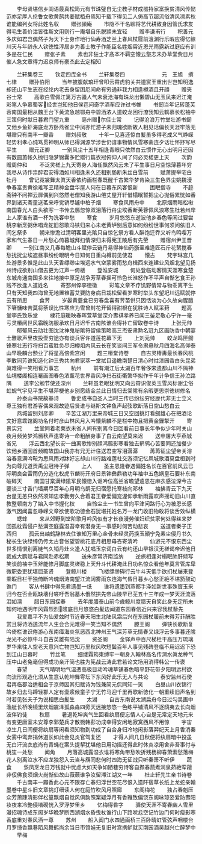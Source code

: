 <!-- { "loadSidebar": true } -->
　　李母贤堪信乡闾语最真松筠元有节珠璧自无尘教子材成噐持家富换贫清风传懿范亦足厚人伦鲁女歌黄鹄共姜赋栢舟焉知千载下得见二人俦高节超流俗清风凛素秋谁能编列女将此姓名収
　　赠张頴庵
　　市隐不干名聊将艺代耕致身因管氏求友得毛生善价沽皆徃斯文用则行一庵堪自乐脱頴未宜轻
　　赠李谦甫行
　　积善元多庆如君岂偶然子为天下士身作地行仙寿酒芝兰上春风杖屦前澶渊行乐暇应得忆鲸川天与年龄永人钦徳性淳居乡为善士教子作能臣名姓烟霄近恩光雨露新过庭应有训多是在仁民
　　赠张子素
　　素也非狂士才髙本不羁空懐云壑志未办草堂赀日月催人急文章得力迟京师有豪杰此去定相知









　　兰轩集卷三
　　钦定四库全书
　　兰轩集卷四　　　　　　　元　王旭　撰七律
　　赠孙伯阳
　　当年披腹献琅玕曾叩云霄虎豹关共道賔王重出世岂知明逸却还山平生志在经纶内老去身留困厄间命有穷通非我力相逢樽酒且开顔
　　赠夹谷士常
　　高歌白雪佩江篱万古骚人气未衰沧海有珠龙出懒碧山无玉凤来迟江淹彩笔人争慕蜀客经世岂知他日侯芭问奇字酒车应许过书帷
　　书劒当年记转蓬芙蓉南国最相从魏王台下黄流急越鄂舟中碧酒浓人道蛟龙困行潦我知云鹤慕长松袖中三策何时献日暮君门望九重
　　亳州赠尔佳士常
　　记得沧浪万竹堂壮游书劒又他乡鱼虾海底龙方卧燕雀尘中凤亦忙游子未归魂欲断故人相见话偏长天涯牢落无堪赠只有南丰一瓣香
　　赠刘叔敬
　　十年一见喜还惊白髪虽多得老成义气峥嵘轻势利孝心纯笃贯神明从师已得渊源学涉世仍谙事物情风雪寒斋连夕话壮怀抒写尽平生
　　赠元正卿
　　一别风尘十五年相逢青眼只依然白云惯作无心出明月还因有数圆蕙帐久抛归隐梦锦囊多贮赠行篇衣冠俯仰人间了何必灵槎更上天
　　次韵赠周仲和
　　不泛灵槎上九天寄身人海任飘然风云未了平生事日月空惊薄暮年穷我尽从诗作祟醉君安得酒如川相逢未久还相别肠断朱丝白雪前
　　赋萧提举宅白牡丹
　　曾记霓裳舞太眞天香依约画栏春既醒千古繁华梦肯染三生色界尘姚魏漫争春富贵黄徐难写玊精神金盘华屋人何在日暮东风客恨新
　　困眠僧寺
　　不趂斋钟不问禅云扉偶到兴悠然老僧知我游山倦丈屋开轩借榻眠暂把尘心抛俗累恍如香界到诸天斋童送茗来呼觉销尽罏中柏子烟
　　寒食风雨舟中
　　北原烟雨暗松楸南国春光人白头欲写一书传去鴈忽惊双泪落行舟尘埃香断芙蓉佩风浪寒生杜若州岸上人家谁有酒一杯为洗客中愁
　　寒食
　　岁月悠悠东逝波他乡春色等闲过要尝桃李新烹粥休唱龙蛇旧怨歌冯铗归来心未老黄垆别后意如何纷纷世事何须问依旧人间乞祭多
　　朝来惨澹过清明客里光隂只自惊乞祭方看人醉饱迁乔又听鸟鸣嘤万家和气生春日一片愁心倚暮城拜扫情深归未得宪王陵后有先茔
　　赠宿州尹王晋卿
　　一别江南又几春每瞻山斗赋停云链丹易得神仙药斵垩难逢匠石斤花絮搅春愁扰扰尘埃遮昼事纷纷眼明今日知何日重向樽前见使君
　　懐古
　　梵宇琳宫几处游景多惟是此山头天香缥缈尘埃远水气空蒙雾雨愁舟楫西来连建业风烟北望见扬州诗成欲别山僧去更为江声一倚楼
　　登淮安城
　　何处登临动客情天涯寒食楚东城舟通南国多来往地接中原足战争芳草春摇可怜色长淮怒作不平声自惭乞食王孙贱不欲逢人道姓名
　　寄邳州倅李徳徽
　　彩笔文章不疗饥野情常与物乖离平生只有天知我四海曾无地置锥蓄艾要防身病日栽松留看岁寒时举头东望圯川远赋就停云有所思
　　食荠
　　岁晏黄虀食已穷春盘喜有荠苗供只因恬淡为心久故向腥膻下箸慵味苦莫将荼误比性寒应为雪曾封花开留得甜根在犹胜诗人赋采葑
　　题高堂李氏致乐堂
　　棣花庭暖映春晖萱草堂深介夀褀孝养已闻三釡足敬心宁许一毫亏灵椿阅世风霜晚防服承欢日月迟千古南陔谁会得补亡留取卷中诗
　　上张元帅
　　郁郁风云动壮图沈沈神鬼秘隂符留侯策略高三杰安肃勲名冠九区画防香中朝宴士雅歌声里夜投壶穷途亦有谈兵客许道莲花幕下无
　　上刘元帅
　　蛟龙鸣匣劒锋寒壮志行将扫百蛮胜负尽归樽俎内风云长在笑谈间三军令肃悬秋月四海名高仰泰山早晚麟台勲业了将星高傍紫宫闲
　　题三椿堂诗卷
　　自古灵椿夀最长春风桃李敢同芳谁知造化钟三秀共向君家萃一堂拭目遥瞻南楚日清心时炷漆园香白头昆弟眞难得一笑相看万事忘
　　杭州
　　前有潮江后太湖百年奢侈宋遗都山川不隔神仙境楼阁相连罨画图春色浓薰花世界香风净扫石街衢繁华拟作千年计争信王孙泣路隅
　　送李公勉节使还深州
　　兰轩虽老眼犹明又向云霄识俊英玉雪风标谢尘俗虹蜺气宇见平生不堪萍梗他乡别愿结金兰此日情归去棠隂有余暇更思崇徳树修名
　　孙泰山书院故基诗
　　鲁史成书自圣人当时三传已纷纭穷经歴代非无士立义尊王独有君游客偶来观故迹后贤谁与继斯文钟鱼声起弦歌断落日空山愁白云
　　燕城留别刘彦卿
　　辛苦江湖万里来帝城三日又空回挑灯看劒雄心在把酒论文好意乖馆阁功名付时彦山林风月入吟懐紫麟不是栏中物且把黄金鏁掣开
　　寄景实兄
　　兰堂同着老莱衣未省人间有别离今日回看前日事长年争似少年时关山夜月频劳梦鸿鴈秋声逺寄诗一命粗酬身事了白云南望莫来迟
　　送申屠大亨燕城省兄
　　浮云西北望长安一曲离歌惨别顔鸿鴈影寒看独去鹡鸰心苦要同还加餐少饮他乡酒回首频瞻故国山我亦有兄无计往送君空写泪潺潺
　　苒苒征尘望帝关溶溶春意满吟鞍为思风雨对牀好忘却山川行路难莲社交游须记忆凤城歌酒莫盘桓到时为向尊兄道贡禹尘冠待子弹
　　上人
　　圣主恩隆眷遇偏姓名长在百官前风云已际明良会雷雨仍分造化权虎节麟符开府日景钟彝鼎勒功年袖中五色娲皇石要补东南破碎天
　　南国甘棠满绿隂军民懐徳入讴吟位高兰省瞻望逺恩在麻衣感泣深今古要谈三寸舌门墙期尽百年心月明乌鹊无归宿愿托寒枝向邓林
　　袖拂青云下九天台星无恙只依然须知忠孝勤劳久合着君王眷爱偏宠渥仰承新雨露欢声摇动旧山川直教整顿南方了始入中书握化权
　　自怜尘土一书生曾向平津问路行心为被恩长感激气因闻喜忽峥嵘文章欲使歌功徳金石犹堪托姓名万一龙门收旧物敢将谈舌效纵横
　　蟋蟀
　　来从郊野到堂阶歌月吟风似有才长夜漫劳催妇织贫家何处得丝来梦回孤枕霜侵户愁满空庭露湿苔幸有潜身无一事感时何苦动悲哀
　　送道者秦子正西归
　　孤云出岫鹤辞林去住谁知万里心金骨未经灵药换玉顔宁免素尘侵丹书久秘长生诀绿绮仍传太古音怅望碧桃花底月相思毋吝寄清吟
　　仙游元不恨东西尘世多情恨别离链气久销丹灶火逢人犹唱玉京词白云有约还山早银汉无槎谒帝迟他日裁成大鹏赋与君同赴赤松期
　　送朱彦常济南监纳
　　逆旅相逢对榻眠肺肝倾写笑谈前袖中玉斧能修月脚底灵槎稳上天升斗代耕淹此日功名惊众看他年莫言管库卑微职委吏犹堪屈圣贤
　　登鲸川楼
　　飞楼缥缈碍行云牛斗天低手欲扪杖屦来登乘暇日栏干独倚断吟魂烟涛南望江流阔雾雨东连海气昏日暮乡心愁正絶不堪笳鼓动谯门
　　客从书肆中得先君遗墨一纸
　　谁将遗墨到燕都手泽如新世事殊寳玉来归今在否金瓯缺壊付嗟吁吾翁墓木俄然拱先帝山陵早已芜五十三年成一梦天涯流落泪如濡
　　腊日东园探春
　　去年度腊泰山前今歳鲸川度腊天自笑此身无定所未知何地遇明年风霜烈烈隂底日月悠悠白髪边闻道东园春信近兴来容我杖藜先
　　我爱嘉平不为仙爱兹时节近春天阳生北陆风霜后兴在东园杖履前未得芳菲酬胜赏且将诗酒送流年人生会合元难得一笑当知不偶然
　　滕王阁
　　弹铗长歌断复吟倚栏谁识倦游心东南瘴海炎氛恶西北神州王气深芳草无情春又绿浮云多事暮还隂龙光不必惊牛斗自古英雄有陆沈
　　资圣阁
　　金铎声中百尺梯栏干高压万琉璃岁华来往人空老天意兴亡物岂知万里秋风吹短鬓百年人事见残碑登临不用迟迟下恐到江山日暮时
　　竹丝笔
　　细缕霜筠束缚牢一朝身入翰林高名传渭水眞龙种气压中山老兔毫但得成功亲汗简也胜为筅战云涛此君若论文场用消得韩公一传褒
　　春望
　　天气晴明地气温慿高极目动吟魂草铺春色暗平野花带夕阳明远村欲向流形观造化须从生意认乾坤舞雩坛下东风好此乐无人与共论
　　泰安监州石使君再临郡治适相会于京师因其归赋诗为饯兼简元侃同知一笑
　　白昼山川衣锦行故乡归去马蹄轻郡人定有壶浆候童子宁无竹马迎千里再歌新徳化一朝重续旧声名到时若见张夫子为说相思白髪生
　　太湖
　　自古东南说太湖扁舟今日过勾吴画中渔艇长桥晚镜里炊烟震泽孤淼淼四旁天远接悠悠一色练平铺清风不逐鸱夷去长向烟波伴钓徒
　　秋扇
　　暑退乾坤爽气生回看纨扇便忘情人心自是无常定天地元来有变更唐室未安尊李郭楚兵才散戮韩彭功成幸得安闲地寂寞西风不用惊
　　宇宙凉生几日间便将纨扇等闲看须知物到功成了自合身归冷地闲影落羿妃天上月香消秦女雾中鸾弃捐休道长如此会见炎官驾复还
　　才得人间几日秋便将纨扇暗中投虽无白汗流衣底尚有青蝇在案头提挈犹堪他日用动摇还得此时休炎凉用舍非吾事付与桃笙一处愁
　　闻角
　　月落高城露湿衣谁将寒角带愁吹折残杨柳春萧索愁落梅花人别离泣水不应龙独怨入云当与鴈同悲何时四海无征战只听秦箫不听伊
　　蔬食
　　炰凤烹龙日万钱就中忧虑大如天争如陋巷穷诗客自撷春蔬煮涧泉茹絶荤羶非佞佛食须烟火尚惭仙故山薇蕨谁争汝留滞江湖又一年
　　杜止轩先生亲书诗卷
　　千古南丰一瓣香此心元不限存亡春归浮世空花尽恨入遗阡宿草长纸上龙蛇亲翰墨卷中星斗旧文章挑灯细读人何在庭竹吹风月照廊
　　东阁梅花
　　独占春魁压众芳萧踈清影伴松篁飘烟自觉风俱韵照案疑浮月有香雅致偏饶东阁咏琼姿爱防夀阳妆夜来冷艶侵堦砌恍入罗浮梦里乡
　　忆梅得昏字
　　驿使天涯不寄春幽人雪里漫招魂诗成东阁岁华晚梦断西湖烟水昏曳杖谁行山下路吠尨空记竹边门何时瘦影寒香底重对春风酒一尊
　　苏州
　　船入阊门水四通画桥三百卧晴虹管弦声咽楼台月罗绮香飘巷陌风舞鹤尚余当日市馆娃无复旧时宫携鲈就买南园酒吴越兴亡醉梦中
　　早梅

